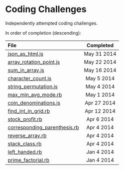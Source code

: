 Coding Challenges
==========

Independently attempted coding challenges.

In order of completion (descending):

File | Completed
:---  | :---:
[json_as_html.js](../../blob/master/json_as_html.js) | May 31 2014
[array_rotation_point.js](../../blob/master/array_rotation_point.js) | May 22 2014
[sum_in_array.js](../../blob/master/sum_in_array.js) | May 16 2014
[character_count.js](../../blob/master/character_count.js) | May 5 2014
[string_permutation.js](../../blob/master/string_permutation.js) | May 4 2014
[max_min_avg_mode.rb](../../blob/master/max_min_avg_mode.rb) | May 1 2014
[coin_denominations.js](../../blob/master/coin_denominations.js) | Apr 27 2014
[find_int_in_grid.rb](../../blob/master/find_int_in_grid.rb) | Apr 12 2014
[stock_profit.rb](../../blob/master/stock_profit.rb) | Apr 6 2014
[corresponding_parenthesis.rb](../../blob/master/corresponding_parenthesis.rb) | Apr 4 2014
[reverse_array.rb](../../blob/master/reverse_array.rb) | Apr 4 2014
[stack_class.rb](../../blob/master/stack_class.rb) | Apr 4 2014
[left_handed.rb](../../blob/master/left_handed.rb) | Jan 4 2014
[prime_factorial.rb](../../blob/master/prime_factorial.rb) | Jan 4 2014